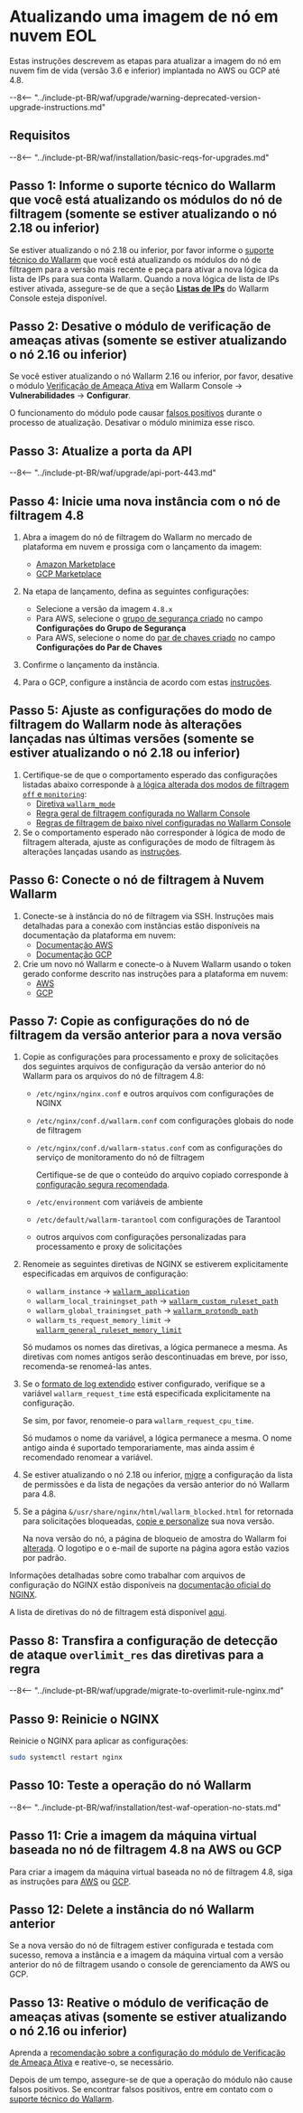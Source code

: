 [wallarm-status-instr]:             ../../admin-en/configure-statistics-service.md
[memory-instr]:                     ../../admin-en/configuration-guides/allocate-memory-for-waf-node.md
[waf-directives-instr]:             ../../admin-en/configure-parameters-en.md
[ptrav-attack-docs]:                ../../attacks-vulns-list.md#path-traversal
[attacks-in-ui-image]:           ../../images/admin-guides/test-attacks-quickstart.png
[nginx-process-time-limit-docs]:    ../../admin-en/configure-parameters-en.md#wallarm_process_time_limit
[nginx-process-time-limit-block-docs]:  ../../admin-en/configure-parameters-en.md#wallarm_process_time_limit_block
[overlimit-res-rule-docs]:           ../../user-guides/rules/configure-overlimit-res-detection.md
[graylist-docs]:                     ../../user-guides/ip-lists/graylist.md
[waf-mode-instr]:                   ../../admin-en/configure-wallarm-mode.md

# Atualizando uma imagem de nó em nuvem EOL

Estas instruções descrevem as etapas para atualizar a imagem do nó em nuvem fim de vida (versão 3.6 e inferior) implantada no AWS ou GCP até 4.8.

--8<-- "../include-pt-BR/waf/upgrade/warning-deprecated-version-upgrade-instructions.md"

## Requisitos

--8<-- "../include-pt-BR/waf/installation/basic-reqs-for-upgrades.md"

## Passo 1: Informe o suporte técnico do Wallarm que você está atualizando os módulos do nó de filtragem (somente se estiver atualizando o nó 2.18 ou inferior)

Se estiver atualizando o nó 2.18 ou inferior, por favor informe o [suporte técnico do Wallarm](mailto:support@wallarm.com) que você está atualizando os módulos do nó de filtragem para a versão mais recente e peça para ativar a nova lógica da lista de IPs para sua conta Wallarm. Quando a nova lógica de lista de IPs estiver ativada, assegure-se de que a seção [**Listas de IPs**](../../user-guides/ip-lists/overview.md) do Wallarm Console esteja disponível.

## Passo 2: Desative o módulo de verificação de ameaças ativas (somente se estiver atualizando o nó 2.16 ou inferior)

Se você estiver atualizando o nó Wallarm 2.16 ou inferior, por favor, desative o módulo [Verificação de Ameaça Ativa](../../about-wallarm/detecting-vulnerabilities.md#active-threat-verification) em Wallarm Console → **Vulnerabilidades** → **Configurar**.

O funcionamento do módulo pode causar [falsos positivos](../../about-wallarm/protecting-against-attacks.md#false-positives) durante o processo de atualização. Desativar o módulo minimiza esse risco.

## Passo 3: Atualize a porta da API

--8<-- "../include-pt-BR/waf/upgrade/api-port-443.md"

## Passo 4: Inicie uma nova instância com o nó de filtragem 4.8

1. Abra a imagem do nó de filtragem do Wallarm no mercado de plataforma em nuvem e prossiga com o lançamento da imagem:
      * [Amazon Marketplace](https://aws.amazon.com/marketplace/pp/B073VRFXSD)
      * [GCP Marketplace](https://console.cloud.google.com/marketplace/details/wallarm-node-195710/wallarm-node)
2. Na etapa de lançamento, defina as seguintes configurações:

      * Selecione a versão da imagem `4.8.x`
      * Para AWS, selecione o [grupo de segurança criado](../../installation/cloud-platforms/aws/ami.md#2-create-a-security-group) no campo **Configurações do Grupo de Segurança**
      * Para AWS, selecione o nome do [par de chaves criado](../../installation/cloud-platforms/aws/ami.md#1-create-a-pair-of-ssh-keys) no campo **Configurações do Par de Chaves**
3. Confirme o lançamento da instância.
4. Para o GCP, configure a instância de acordo com estas [instruções](../../installation/cloud-platforms/gcp/machine-image.md#2-configure-the-filtering-node-instance).

## Passo 5: Ajuste as configurações do modo de filtragem do Wallarm node às alterações lançadas nas últimas versões (somente se estiver atualizando o nó 2.18 ou inferior)

1. Certifique-se de que o comportamento esperado das configurações listadas abaixo corresponde à [a lógica alterada dos modos de filtragem `off` e `monitoring`](what-is-new.md#filtration-modes):
      * [Diretiva `wallarm_mode`](../../admin-en/configure-parameters-en.md#wallarm_mode)
      * [Regra geral de filtragem configurada no Wallarm Console](../../user-guides/settings/general.md)
      * [Regras de filtragem de baixo nível configuradas no Wallarm Console](../../user-guides/rules/wallarm-mode-rule.md)
2. Se o comportamento esperado não corresponder à lógica de modo de filtragem alterada, ajuste as configurações de modo de filtragem às alterações lançadas usando as [instruções](../../admin-en/configure-wallarm-mode.md).

## Passo 6: Conecte o nó de filtragem à Nuvem Wallarm

1. Conecte-se à instância do nó de filtragem via SSH. Instruções mais detalhadas para a conexão com instâncias estão disponíveis na documentação da plataforma em nuvem:
      * [Documentação AWS](https://docs.aws.amazon.com/AWSEC2/latest/UserGuide/AccessingInstances.html)
      * [Documentação GCP](https://cloud.google.com/compute/docs/instances/connecting-to-instance)
2. Crie um novo nó Wallarm e conecte-o à Nuvem Wallarm usando o token gerado conforme descrito nas instruções para a plataforma em nuvem:
      * [AWS](../../installation/cloud-platforms/aws/ami.md#5-connect-the-filtering-node-to-the-wallarm-cloud)
      * [GCP](../../installation/cloud-platforms/gcp/machine-image.md#4-connect-the-filtering-node-to-the-wallarm-cloud)

## Passo 7: Copie as configurações do nó de filtragem da versão anterior para a nova versão

1. Copie as configurações para processamento e proxy de solicitações dos seguintes arquivos de configuração da versão anterior do nó Wallarm para os arquivos do nó de filtragem 4.8:
      * `/etc/nginx/nginx.conf` e outros arquivos com configurações de NGINX
      * `/etc/nginx/conf.d/wallarm.conf` com configurações globais do node de filtragem
      * `/etc/nginx/conf.d/wallarm-status.conf` com as configurações do serviço de monitoramento do nó de filtragem

        Certifique-se de que o conteúdo do arquivo copiado corresponde à [configuração segura recomendada](../../admin-en/configure-statistics-service.md#configuring-the-statistics-service).

      * `/etc/environment` com variáveis de ambiente
      * `/etc/default/wallarm-tarantool` com configurações de Tarantool
      * outros arquivos com configurações personalizadas para processamento e proxy de solicitações
2. Renomeie as seguintes diretivas de NGINX se estiverem explicitamente especificadas em arquivos de configuração:

    * `wallarm_instance` → [`wallarm_application`](../../admin-en/configure-parameters-en.md#wallarm_application)
    * `wallarm_local_trainingset_path` → [`wallarm_custom_ruleset_path`](../../admin-en/configure-parameters-en.md#wallarm_custom_ruleset_path)
    * `wallarm_global_trainingset_path` → [`wallarm_protondb_path`](../../admin-en/configure-parameters-en.md#wallarm_protondb_path)
    * `wallarm_ts_request_memory_limit` → [`wallarm_general_ruleset_memory_limit`](../../admin-en/configure-parameters-en.md#wallarm_general_ruleset_memory_limit)

    Só mudamos os nomes das diretivas, a lógica permanece a mesma. As diretivas com nomes antigos serão descontinuadas em breve, por isso, recomenda-se renomeá-las antes.
3. Se o [formato de log extendido](../../admin-en/configure-logging.md#filter-node-variables) estiver configurado, verifique se a variável `wallarm_request_time` está especificada explicitamente na configuração.

      Se sim, por favor, renomeie-o para `wallarm_request_cpu_time`.

      Só mudamos o nome da variável, a lógica permanece a mesma. O nome antigo ainda é suportado temporariamente, mas ainda assim é recomendado renomear a variável.
4. Se estiver atualizando o nó 2.18 ou inferior, [migre](../migrate-ip-lists-to-node-3.md) a configuração da lista de permissões e da lista de negações da versão anterior do nó Wallarm para 4.8.
5. Se a página `&/usr/share/nginx/html/wallarm_blocked.html` for retornada para solicitações bloqueadas, [copie e personalize](../../admin-en/configuration-guides/configure-block-page-and-code.md#customizing-sample-blocking-page) sua nova versão.

      Na nova versão do nó, a página de bloqueio de amostra do Wallarm foi [alterada](what-is-new.md#new-blocking-page). O logotipo e o e-mail de suporte na página agora estão vazios por padrão.

Informações detalhadas sobre como trabalhar com arquivos de configuração do NGINX estão disponíveis na [documentação oficial do NGINX](https://nginx.org/docs/beginners_guide.html).

A lista de diretivas do nó de filtragem está disponível [aqui](../../admin-en/configure-parameters-en.md).

## Passo 8: Transfira a configuração de detecção de ataque `overlimit_res` das diretivas para a regra

--8<-- "../include-pt-BR/waf/upgrade/migrate-to-overlimit-rule-nginx.md"

## Passo 9: Reinicie o NGINX

Reinicie o NGINX para aplicar as configurações:

```bash
sudo systemctl restart nginx
```

## Passo 10: Teste a operação do nó Wallarm

--8<-- "../include-pt-BR/waf/installation/test-waf-operation-no-stats.md"

## Passo 11: Crie a imagem da máquina virtual baseada no nó de filtragem 4.8 na AWS ou GCP

Para criar a imagem da máquina virtual baseada no nó de filtragem 4.8, siga as instruções para [AWS](../../admin-en/installation-guides/amazon-cloud/create-image.md) ou [GCP](../../admin-en/installation-guides/google-cloud/create-image.md).

## Passo 12: Delete a instância do nó Wallarm anterior

Se a nova versão do nó de filtragem estiver configurada e testada com sucesso, remova a instância e a imagem da máquina virtual com a versão anterior do nó de filtragem usando o console de gerenciamento da AWS ou GCP.

## Passo 13: Reative o módulo de verificação de ameaças ativas (somente se estiver atualizando o nó 2.16 ou inferior)

Aprenda a [recomendação sobre a configuração do módulo de Verificação de Ameaça Ativa](../../vulnerability-detection/threat-replay-testing/setup.md) e reative-o, se necessário.

Depois de um tempo, assegure-se de que a operação do módulo não cause falsos positivos. Se encontrar falsos positivos, entre em contato com o [suporte técnico do Wallarm](mailto:support@wallarm.com).